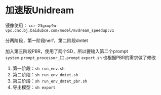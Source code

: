 # 加速版Unidream

镜像使用： `ccr-23gxup9u-vpc.cnc.bj.baidubce.com/model/mvdream_speedup:v1`

分两阶段，第一阶段nerf，第二阶段dmtet

加入第三阶段PBR，使用了两个SD，所以要输入第二个prompt `system.prompt_processor_II.prompt`
`export.sh` 也根据PBR的需求做了修改

1. 第一阶段：`sh run_env.sh`
2. 第二阶段：`sh run_env_dmtet.sh`
3. 第三阶段：`sh run_env_dmtet_pbr.sh`
4. 导出模型：`sh export`